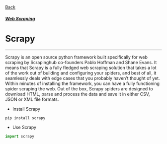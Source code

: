[Back](../libraries.md)
##### [Web Scraping](../web_scraping.md)

# Scrapy
---

Scrapy is an open source python framework built specifically for web scraping by Scrapinghub co-founders Pablo Hoffman and Shane Evans.
It means that Scrapy is a fully fledged web scraping solution that takes a lot of the work out of building and configuring your spiders, and best of all, it seamlessly deals with edge cases that you probably haven’t thought of yet.
Within minutes of installing the framework, you can have a fully functioning spider scraping the web. Out of the box, Scrapy spiders are designed to download HTML, parse and process the data and save it in either CSV, JSON or XML file formats.

- Install Scrapy
```python
pip install scrapy
```
- Use Scrapy
```python
import scrapy
```